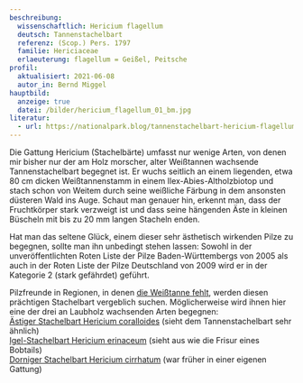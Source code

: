 ```yaml
---
beschreibung:
  wissenschaftlich: Hericium flagellum
  deutsch: Tannenstachelbart
  referenz: (Scop.) Pers. 1797
  familie: Hericiaceae
  erlaeuterung: flagellum = Geißel, Peitsche
profil:
  aktualisiert: 2021-06-08
  autor_in: Bernd Miggel
hauptbild:
  anzeige: true
  datei: /bilder/hericium_flagellum_01_bm.jpg
literatur:
  - url: https://nationalpark.blog/tannenstachelbart-hericium-flagellum/
---
```


Die Gattung Hericium (Stachelbärte) umfasst nur wenige Arten, von denen mir bisher nur der am Holz morscher, alter Weißtannen wachsende Tannenstachelbart begegnet ist. Er wuchs seitlich an einem liegenden, etwa 80 cm dicken Weißtannenstamm in einem Ilex-Abies-Altholzbiotop und stach schon von Weitem durch seine weißliche Färbung in dem ansonsten düsteren Wald ins Auge. Schaut man genauer hin, erkennt man, dass der Fruchtkörper stark verzweigt ist und dass seine hängenden Äste in kleinen Büscheln mit bis zu 20 mm langen Stacheln enden. 

Hat man das seltene Glück, einem dieser sehr ästhetisch wirkenden Pilze zu begegnen, sollte man ihn unbedingt stehen lassen: Sowohl in der unveröffentlichten Roten Liste der Pilze Baden-Württembergs von 2005 als auch in der Roten Liste der Pilze Deutschland von 2009 wird er in der Kategorie 2 (stark gefährdet) geführt.

Pilzfreunde in Regionen, in denen [die Weißtanne fehlt](< http://www.pilze-deutschland.de/organismen/hericium-flagellum-scop-pers-1797-1>), werden diesen prächtigen Stachelbart vergeblich suchen. Möglicherweise wird ihnen hier eine der drei an Laubholz wachsenden Arten begegnen:\
[Ästiger Stachelbart Hericium coralloides](/pilze/hericium-coralloides-ästiger-stachelbart) (sieht dem Tannenstachelbart sehr ähnlich)\
[Igel-Stachelbart Hericium erinaceum](/pilze/hericium-erinaceum-igel-stachelbart) (sieht aus wie die Frisur eines Bobtails)\
[Dorniger Stachelbart Hericium cirrhatum](https://fundkorb.de/pilze/hericium-cirrhatum-dorniger-stachelbart) (war früher in einer eigenen Gattung)
